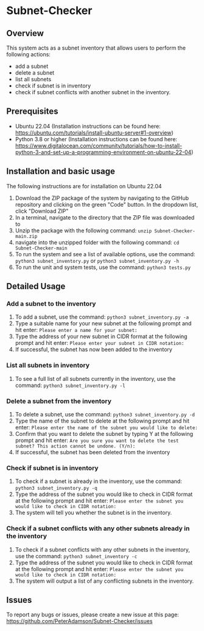 # Subnet-Checker

## Overview

This system acts as a subnet inventory that allows users to perform the following actions: 
- add a subnet
- delete a subnet
- list all subnets
- check if subnet is in inventory
- check if subnet conflicts with another subnet in the inventory.

## Prerequisites

- Ubuntu 22.04 (Installation instructions can be found here: https://ubuntu.com/tutorials/install-ubuntu-server#1-overview)
- Python 3.8 or higher (Installation instructions can be found here: https://www.digitalocean.com/community/tutorials/how-to-install-python-3-and-set-up-a-programming-environment-on-ubuntu-22-04)

## Installation and basic usage
The following instructions are for installation on Ubuntu 22.04

1. Download the ZIP package of the system by navigating to the GitHub repository and clicking on the green "Code" button.  In the dropdown list, click "Download ZIP"
2. In a terminal, navigate to the directory that the ZIP file was downloaded to
3. Unzip the package with the following command:
    `unzip Subnet-Checker-main.zip`
4. navigate into the unzipped folder with the following command:
   `cd Subnet-Checker-main`
5. To run the system and see a list of available options, use the command:
   `python3 subnet_inventory.py`
   or
   `python3 subnet_inventory.py -h`
6. To run the unit and system tests, use the command:
   `python3 tests.py`

## Detailed Usage

### Add a subnet to the inventory

1. To add a subnet, use the command:
   `python3 subnet_inventory.py -a`
2. Type a suitable name for your new subnet at the following prompt and hit enter:
   `Please enter a name for your subnet:`
3. Type the address of your new subnet in CIDR format at the following prompt and hit enter:
   `Please enter your subnet in CIDR notation:`
4. If successful, the subnet has now been added to the inventory

### List all subnets in inventory

1. To see a full list of all subnets currently in the inventory, use the command:
   `python3 subnet_inventory.py -l`

### Delete a subnet from the inventory

1. To delete a subnet, use the command:
   `python3 subnet_inventory.py -d`
2. Type the name of the subnet to delete at the following prompt and hit enter:
   `Please enter the name of the subnet you would like to delete:`
3. Confirm that you want to delete the subnet by typing Y at the following prompt and hit enter:
   `Are you sure you want to delete the test subnet? This action cannot be undone. (Y/n):`
4. If successful, the subnet has been deleted from the inventory

### Check if subnet is in inventory

1. To check if a subnet is already in the inventory, use the command:
   `python3 subnet_inventory.py -q`
2. Type the address of the subnet you would like to check in CIDR format at the following prompt and hit enter:
   `Please enter the subnet you would like to check in CIDR notation:`
3. The system will tell you whether the subnet is in the inventory.

### Check if a subnet conflicts with any other subnets already in the inventory

1. To check if a subnet conflicts with any other subnets in the inventory, use the command:
   `python3 subnet_inventory -c`
2. Type the address of the subnet you would like to check in CIDR format at the following prompt and hit enter:
   `Please enter the subnet you would like to check in CIDR notation:`
3. The system will output a list of any conflicting subnets in the inventory.


## Issues

To report any bugs or issues, please create a new issue at this page: https://github.com/PeterAdamson/Subnet-Checker/issues